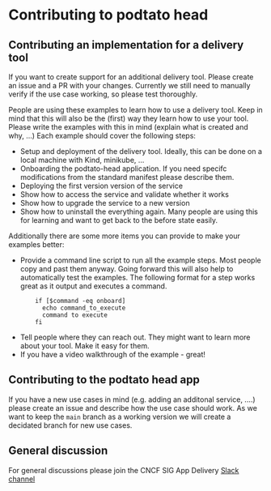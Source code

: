 # Contributing to podtato head


## Contributing an implementation for a delivery tool

If you want to create support for an additional delivery tool. Please create an issue and a PR with your changes. Currently we still need to manually verify if the use case working, so please test thoroughly.

People are using these examples to learn how to use a delivery tool. Keep in mind that this will also be the (first) way they learn how to use your tool. Please write the examples with this in mind (explain what is created and why, ...) Each example should cover the following steps:

* Setup and deployment of the delivery tool. Ideally, this can be done on a local machine with Kind, minikube, ...
* Onboarding the podtato-head application. If you need specifc modifications from the standard manifest please describe them. 
* Deploying the first version version of the service
* Show how to access the service and validate whether it works
* Show how to upgrade the service to a new version 
* Show how to uninstall the everything again. Many people are using this for learning and want to get back to the before state easily. 

Additionally there are some more items you can provide to make your examples better:

* Provide a command line script to run all the example steps. Most people copy and past them anyway. Going forward this will also help to automatically test the examples. The following format for a step works great as it output and executes a command. 
  ``` 
      if [$command -eq onboard] 
        echo command_to_execute
        command to execute
      fi
  ```
 * Tell people where they can reach out. They might want to learn more about your tool. Make it easy for them. 
 * If you have a video walkthrough of the example - great!

## Contributing to the podtato head app

If you have a new use cases in mind (e.g. adding an additonal service, ....) please create an issue and describe how the use case should work. As we want to keep the ``` main ``` branch as a working version we will create a decidated branch for new use cases. 

## General discussion 

For general discussions please join the CNCF SIG App Delivery [Slack channel](https://cloud-native.slack.com/archives/CL3SL0CP5) 
